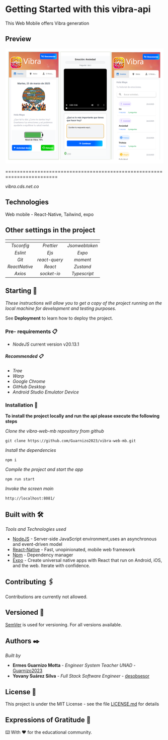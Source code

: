 # Getting Started with this vibra-api

This Web Mobile offers Vibra generation

## Preview

![image](./app/assets/vibra_web.png)

========================================================================

_vibra.cds.net.co_

## Technologies

Web mobile - React-Native, Tailwind,  expo

## Other settings in the project

|    <!-- -->    |  <!--   -->   |    <!-- -->    |
|  :----------:  |  :---------:  | :------------: |
|   _Tsconfig_   |  _Prettier_   | _Jsonwebtoken_ |
|    _Eslint_    |     _Ejs_     |     _Expo_     |
|     _Git_      | _react-query_ |    _moment_    |
|  _ReactNative_ |    _React_    |   _Zustand_    |
|     _Axios_    |  _socket-io_  |  _Typescript_  |

## Starting 🚀

_These instructions will allow you to get a copy of the project running on the local machine for development and testing purposes._

See **Deployment** to learn how to deploy the project.

### Pre- requirements 📋

- _NodeJS_ current version v20.13.1

##### Recommended 📋

- _Trae_
- _Warp_
- _Google Chrome_
- _GitHub Desktop_
- _Android Studio Emulator Device_

### Installation 🔧

**To install the project locally and run the api please execute the following steps**

_Clone the vibra-web-mb repository from github_

```
git clone https://github.com/Guarnizo2023/vibra-web-mb.git
```

_Install the dependencies_

```
npm i
```

_Compile the project and start the app_

```
npm run start
```

_Invoke the screen main_

```
http://localhost:8081/
```

## Built with 🛠️

_Tools and Technologies used_

- [NodeJS](https://nodejs.org/en/) - Server-side JavaScript environment,uses an asynchronous and event-driven model
- [React-Native](https://reactnative.dev/) - Fast, unopinionated, mobile web framework
- [Npm](https://www.npmjs.com/) - Dependency manager
- [Expo](https://www.expo.com/) - Create universal native apps with React that run on Android, iOS, and the web. Iterate with confidence.

## Contributing 🖇️

Contributions are currently not allowed.

## Versioned 📌

[SemVer](http://semver.org/) is used for versioning. For all versions available.

## Authors ✒️

_Built by_

- **Ermes Guarnizo Motta** - _Engineer System Teacher UNAD_ - [Guarnizo2023](https://github.com/Guarnizo2023)
- **Yovany Suárez Silva** - _Full Stack Software Engineer_ - [desobsesor](https://github.com/desobsesor)

## License 📄

This project is under the MIT License - see the file [LICENSE.md](LICENSE.md) for details

## Expressions of Gratitude 🎁

⌨️ With ❤️ for the educational community.

